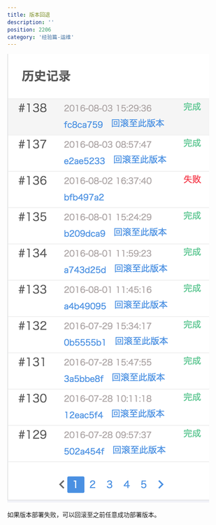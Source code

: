 ```yaml
---
title: 版本回退
description: ''
position: 2206
category: '经验篇-运维'
---
```


![Image](/experience/operation/rollback.png)

如果版本部署失败，可以回滚至之前任意成功部署版本。
